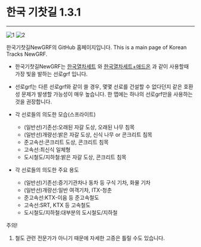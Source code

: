 # 한국 기찻길 1.3.1
--------------------

![1](https://user-images.githubusercontent.com/75788864/200274976-222bff52-1e8d-425f-9b7a-5e0500fcea36.png)
![2](https://user-images.githubusercontent.com/75788864/200274986-e92723f7-1194-4605-9c5d-aeb452d20ecc.png)

한국기찻길NewGRF의 GitHub 홈페이지입니다. This is a main page of Korean Tracks NewGRF.

- 한국기찻길NewGRF는 [한국열차세트](https://github.com/KoreanGRF/KoreanTrainSet) 와 [한국열차세트+애드온](https://github.com/MEGB-NewGRF/KoreanTrainSet_Plus) 과 같이 사용할때 가장 빛을 발하는 선로grf 입니다. 
- 선로grf는 다른 선로grf와 같이 쓸 경우, 몇몇 선로를 건설할 수 없다던지 같은 호환성 문제가 발생할 가능성이 매우 높습니다. 한 맵에는 하나의 선로grf만을 사용하는 것을 권장합니다.

- 각 선로들의 의도한 모습(스프라이트)
  - (일반선)기존선:오래된 자갈 도상, 오래된 나무 침목
  - (일반선)개량선:밝은 자갈 도상, 신식 나무 or 콘크리트 침목
  - 준고속선:콘크리트 도상, 콘크리트 침목
  - 고속선:최신식 일체형
  - 도시철도/지하철:밝은 자갈 도상, 콘크리트 침목

- 각 선로들의 의도한 주요 용도
  - (일반선)기존선:증기기관차나 동차 등 구식 기차, 화물 기차
  - (일반선)개량선:일반 여객기차, ITX-청춘
  - 준고속선:KTX-이음 등 준고속철도
  - 고속선:SRT, KTX 등 고속철도 
  - 도시철도/지하철:대부분의 도시철도/지하철

주의! 
1. 철도 관련 전문가가 아니기 때문에 자세한 고증은 틀릴 수도 있습니다.

